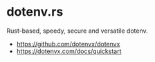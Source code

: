 # dotenv.rs
Rust-based, speedy, secure and versatile dotenv.

-  https://github.com/dotenvx/dotenvx
-  https://dotenvx.com/docs/quickstart
